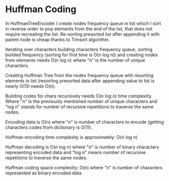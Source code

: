 # Huffman Coding

In HuffmanTreeEncoder I create nodes frequency queue in list which I sort in reverse order
to pop elements from the end of the list, that does not require recreating the list.
Re-sorting presorted list after appending it with parent node is cheap thanks to Timsort algorithm.

Iterating over characters building characters frequency queue, sorting builded frequency
(sorting for first time is O(n log n)) and creating nodes from elements needs O(n log n)
where "n" is the number of unique characters.

Creating Huffman Tree from the nodes frequency queue with resorting elements in list
(resorting presorted data after appending value to list is nearly O(1)) needs O(n).

Building codes for chars recursively needs O(n log n) time complexity. Where "n" is
the previously mentioned number of unique characters and "log n" stands for number of recursive repetitions
to traverse the same nodes.

Encoding data is O(n) where "n" is number of characters to encode
(getting characters codes from dictionary is O(1)).

Huffman encoding time complexity is approximately: O(n log n)

Huffman decoding is O(n log n) where "n" is number of binary characters representing encoded data and
"log n" means number of recursive repetitions to traverse the same nodes.

Huffman coding space complexity: O(n) where "n" is number of characters
represented as binary encoded data.
